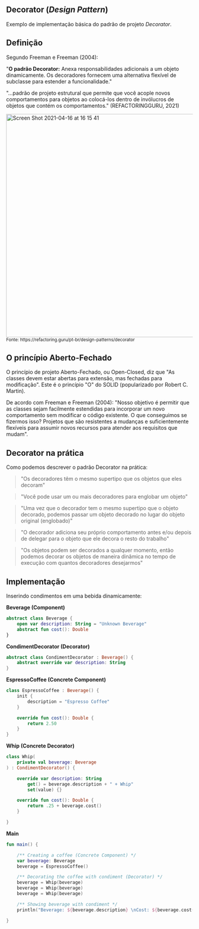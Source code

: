 ## Decorator (_Design Pattern_)

Exemplo de implementação básica do padrão de projeto _Decorator_.

## Definição

Segundo Freeman e Freeman (2004):

"**O padrão Decorator:** Anexa responsabilidades adicionais a um objeto dinamicamente. Os decoradores fornecem uma alternativa flexível de subclasse para estender a funcionalidade."

"...padrão de projeto estrutural que permite que você acople novos comportamentos para objetos ao colocá-los dentro de invólucros de objetos que contém os comportamentos." (REFACTORINGGURU, 2021)

<img width="600" alt="Screen Shot 2021-04-16 at 16 15 41" src="https://user-images.githubusercontent.com/5003410/126981567-17621016-1199-410f-9f8c-4be15b0a6a34.png">
<sup>Fonte: https://refactoring.guru/pt-br/design-patterns/decorator</sup>

## O princípio Aberto-Fechado

O princípio de projeto Aberto-Fechado, ou Open-Closed, diz que "As classes devem estar abertas para extensão, mas fechadas para modificação". Este é o princípio "O" do SOLID (popularizado por Robert C. Martin).

De acordo com Freeman e Freeman (2004): "Nosso objetivo é permitir que as classes sejam facilmente estendidas para incorporar um novo comportamento sem modificar o código existente. O que conseguimos se fizermos isso? Projetos que são resistentes a mudanças e suficientemente flexíveis para assumir novos recursos para atender aos requisitos que mudam".

## Decorator na prática

Como podemos descrever o padrão Decorator na prática:

> "Os decoradores têm o mesmo supertipo que os objetos que eles decoram"

> "Você pode usar um ou mais decoradores para englobar um objeto"

> "Uma vez que o decorador tem o mesmo supertipo que o objeto decorado, podemos passar um objeto decorado no lugar do objeto original (englobado)"

> "O decorador adiciona seu próprio comportamento antes e/ou depois de delegar para o objeto que ele decora o resto do trabalho"

> "Os objetos podem ser decorados a qualquer momento, então podemos decorar os objetos de maneira dinâmica no tempo de execução com quantos decoradores desejarmos"

## Implementação

Inserindo condimentos em uma bebida dinamicamente:

**Beverage (Component)**

```kotlin
abstract class Beverage {
    open var description: String = "Unknown Beverage"
    abstract fun cost(): Double
}
```

**CondimentDecorator (Decorator)**

```kotlin
abstract class CondimentDecorator : Beverage() {
    abstract override var description: String
}
```

**EspressoCoffee (Concrete Component)**

```kotlin
class EspressoCoffee : Beverage() {
    init {
        description = "Espresso Coffee"
    }

    override fun cost(): Double {
        return 2.50
    }
}
```

**Whip (Concrete Decorator)**

```kotlin
class Whip(
    private val beverage: Beverage
) : CondimentDecorator() {

    override var description: String
        get() = beverage.description + " + Whip"
        set(value) {}

    override fun cost(): Double {
        return .25 + beverage.cost()
    }

}
```

**Main**

```kotlin
fun main() {

    /** Creating a coffee (Concrete Component) */
    var beverage: Beverage
    beverage = EspressoCoffee()

    /** Decorating the coffee with condiment (Decorator) */
    beverage = Whip(beverage)
    beverage = Whip(beverage)
    beverage = Whip(beverage)

    /** Showing beverage with condiment */
    println("Beverage: ${beverage.description} \nCost: ${beverage.cost()}")

}
```
